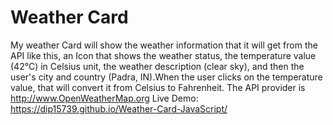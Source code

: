 # Weather Card

My weather Card will show the weather information that it will get from the API like this, an Icon that shows the weather status, the temperature value (42°C) in Celsius unit, the weather description (clear sky), and then the user's city and country (Padra, IN).When the user clicks on the temperature value, that will convert it from Celsius to Fahrenheit.
The API provider is http://www.OpenWeatherMap.org
Live Demo: https://dip15739.github.io/Weather-Card-JavaScript/
